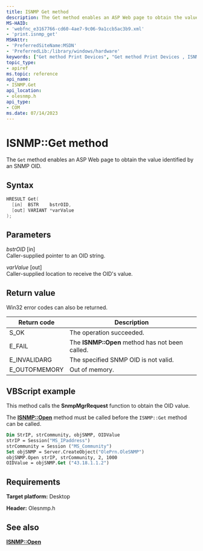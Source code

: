 ```yaml
---
title: ISNMP Get method
description: The Get method enables an ASP Web page to obtain the value identified by an SNMP OID.
MS-HAID:
- 'webfnc_e3167766-cd60-4ae7-9c06-9a1ccb5ac3b9.xml'
- 'print.isnmp_get'
MSHAttr:
- 'PreferredSiteName:MSDN'
- 'PreferredLib:/library/windows/hardware'
keywords: ["Get method Print Devices", "Get method Print Devices , ISNMP interface", "ISNMP interface Print Devices , Get method"]
topic_type:
- apiref
ms.topic: reference
api_name:
- ISNMP.Get
api_location:
- olesnmp.h
api_type:
- COM
ms.date: 07/14/2023
---
```


# ISNMP::Get method

The `Get` method enables an ASP Web page to obtain the value identified by an SNMP OID.

## Syntax

```cpp
HRESULT Get(
  [in]  BSTR    bstrOID,
  [out] VARIANT *varValue
);
```

## Parameters

*bstrOID* \[in\]  
Caller-supplied pointer to an OID string.

*varValue* \[out\]  
Caller-supplied location to receive the OID's value.

## Return value

Win32 error codes can also be returned.

| Return code | Description |
|--|--|
| S_OK | The operation succeeded. |
| E_FAIL | The **ISNMP::Open** method has not been called. |
| E_INVALIDARG | The specified SNMP OID is not valid. |
| E_OUTOFMEMORY | Out of memory. |

## VBScript example

This method calls the **SnmpMgrRequest** function to obtain the OID value.

The [**ISNMP::Open**](isnmp-open.md) method must be called before the `ISNMP::Get` method can be called.

```vb
Dim StrIP, strCommunity, objSNMP, OIDValue
strIP = Session("MS_IPaddress")
strCommunity = Session ("MS_Community")
Set objSNMP = Server.CreateObject("OlePrn.OleSNMP")
objSNMP.Open strIP, strCommunity, 2, 1000
OIDValue = objSNMP.Get ("43.18.1.1.2")
```

## Requirements

**Target platform:** Desktop

**Header:** Olesnmp.h

## See also

[**ISNMP::Open**](isnmp-open.md)
